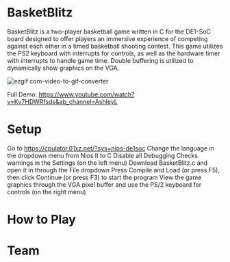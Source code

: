 # BasketBlitz

BasketBlitz is a two-player basketball game written in C for the DE1-SoC board designed to offer players an immersive experience of competing against each other in a timed basketball shooting contest. This game utilizes the PS2 keyboard with interrupts for controls, as well as the hardware timer with interrupts to handle game time. Double buffering is utilized to dynamically show graphics on the VGA.

![ezgif com-video-to-gif-converter](https://github.com/ashleyleal/BasketBlitz/assets/69736735/f93a1ba3-67e8-4dbb-a8be-e7bedebaad20)

Full Demo: https://www.youtube.com/watch?v=Kv7HDWRfsds&ab_channel=AshleyL

# Setup
Go to https://cpulator.01xz.net/?sys=nios-de1soc
Change the language in the dropdown menu from Nios II to C
Disable all Debugging Checks warnings in the Settings (on the left menu)
Download BasketBlitz.c and open it in through the File dropdown
Press Compile and Load (or press F5), then click Continue (or press F3) to start the program
View the game graphics through the VGA pixel buffer and use the PS/2 keyboard for controls (on the right menu)

# How to Play

# Team
